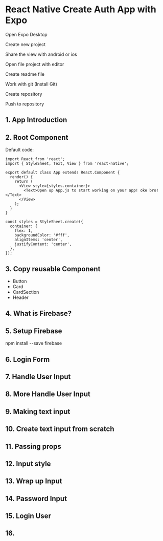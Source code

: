 # React Native Create Auth App with Expo

Open Expo Desktop

Create new project

Share the view with android or ios

Open file project with editor

Create readme file

Work with git (Install Git)

Create repository

Push to repository

## 1. App Introduction

## 2. Root Component

Default code:

    import React from 'react';
    import { StyleSheet, Text, View } from 'react-native';

    export default class App extends React.Component {
      render() {
        return (
          <View style={styles.container}>
            <Text>Open up App.js to start working on your app! oke bro!</Text>
          </View>
        );
      }
    }

    const styles = StyleSheet.create({
      container: {
        flex: 1,
        backgroundColor: '#fff',
        alignItems: 'center',
        justifyContent: 'center',
      },
    });

## 3. Copy reusable Component

* Button
* Card
* CardSection
* Header

## 4. What is Firebase?

## 5. Setup Firebase 

  npm install --save firebase

## 6. Login Form

## 7. Handle User Input

## 8. More Handle User Input

## 9. Making text input 

## 10. Create text input from scratch

## 11. Passing props

## 12. Input style

## 13. Wrap up Input

## 14. Password Input

## 15. Login User

## 16. 

  